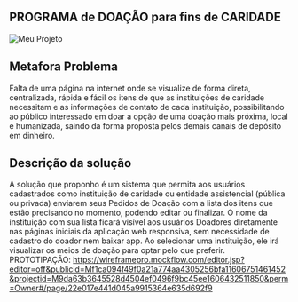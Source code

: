 ## PROGRAMA de DOAÇÃO para fins de CARIDADE
![Meu Projeto](https://github.com/GabrielaSchneider1/template-fundatec-tcc/blob/master/doc/FundatecTCC1TelaInicialMockflow.PNG)

## Metafora Problema
Falta de uma página na internet onde se visualize de forma direta, centralizada, rápida e fácil os itens de que as instituições de caridade necessitam e as informações de contato de cada instituição, possibilitando ao público interessado em doar a opção de uma doação mais próxima, local e humanizada, saindo da forma proposta pelos demais canais de depósito em dinheiro.

## Descrição da solução
A solução que proponho é um sistema que permita aos usuários cadastrados como instituição de caridade ou entidade assistencial (pública ou privada) enviarem seus Pedidos de Doação com a lista dos itens que estão precisando no momento, podendo editar ou finalizar. O nome da instituição com sua lista ficará visível aos usuários Doadores diretamente nas páginas iniciais da aplicação web responsiva, sem necessidade de cadastro do doador nem baixar app.  Ao selecionar uma instituição, ele irá visualizar os meios de doação para optar pelo que preferir.
PROTOTIPAÇÃO: https://wireframepro.mockflow.com/editor.jsp?editor=off&publicid=Mf1ca094f49f0a21a774aa4305256bfa11606751461452&projectid=M9da63b3645528d4504ef0496f9bc45ee1606432511850&perm=Owner#/page/22e017e441d045a9915364e635d692f9
